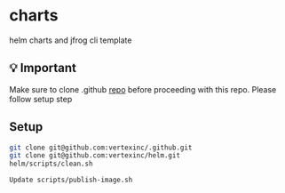 # charts
helm charts and jfrog cli template

## 💡 Important
Make sure to clone .github [repo](https://github.com/vertexinc/.github) before proceeding with this repo.  Please follow setup step

## Setup
```bash
git clone git@github.com:vertexinc/.github.git
git clone git@github.com:vertexinc/helm.git  
helm/scripts/clean.sh
```
```bash
Update scripts/publish-image.sh
```


